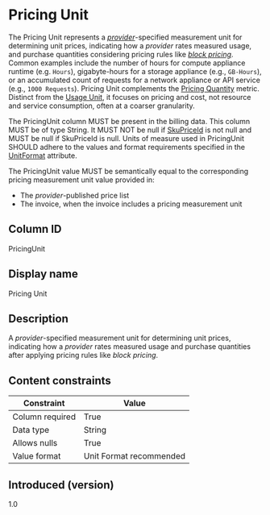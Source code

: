 # Pricing Unit

The Pricing Unit represents a [*provider*](#glossary:provider)-specified measurement unit for determining unit prices, indicating how a *provider* rates measured usage, and purchase quantities considering pricing rules like [*block pricing*](#glossary:block-pricing). Common examples include the number of hours for compute appliance runtime (e.g. `Hours`), gigabyte-hours for a storage appliance (e.g., `GB-Hours`), or an accumulated count of requests for a network appliance or API service (e.g., `1000 Requests`). Pricing Unit complements the [Pricing Quantity](#pricingquantity) metric. Distinct from the [Usage Unit](#usageunit), it focuses on pricing and cost, not resource and service consumption, often at a coarser granularity.

The PricingUnit column MUST be present in the billing data. This column MUST be of type String. It MUST NOT be null if [SkuPriceId](#skupriceid) is not null and MUST be null if SkuPriceId is null. Units of measure used in PricingUnit SHOULD adhere to the values and format requirements specified in the [UnitFormat](#unitformat) attribute.

The PricingUnit value MUST be semantically equal to the corresponding pricing measurement unit value provided in:

* The *provider*-published price list
* The invoice, when the invoice includes a pricing measurement unit

## Column ID

PricingUnit

## Display name

Pricing Unit

## Description

A *provider*-specified measurement unit for determining unit prices, indicating how a *provider* rates measured usage and purchase quantities after applying pricing rules like *block pricing*.

## Content constraints

| Constraint      | Value                   |
|-----------------|-------------------------|
| Column required | True                    |
| Data type       | String                  |
| Allows nulls    | True                    |
| Value format    | Unit Format recommended |

## Introduced (version)

1.0
